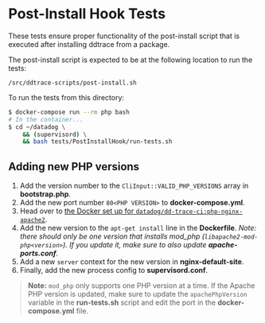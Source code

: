 # Post-Install Hook Tests

These tests ensure proper functionality of the post-install script that is executed after installing ddtrace from a package.

The post-install script is expected to be at the following location to run the tests:

```
/src/ddtrace-scripts/post-install.sh
```

To run the tests from this directory:

```bash
$ docker-compose run --rm php bash
# In the container...
$ cd ~/datadog \
    && (supervisord) \
    && bash tests/PostInstallHook/run-tests.sh
```

## Adding new PHP versions

1. Add the version number to the `CliInput::VALID_PHP_VERSIONS` array in **bootstrap.php**.
2. Add the new port number `80<PHP VERSION>` to **docker-compose.yml**.
3. Head over to [the Docker set up for `datadog/dd-trace-ci:php-nginx-apache2`](https://github.com/DataDog/dd-trace-ci/tree/master/php/nginx-apache2).
4. Add the new version to the `apt-get install` line in the **Dockerfile**. _Note: there should only be one version that installs mod_php (`libapache2-mod-php<version>`). If you update it, make sure to also update **apache-ports.conf**._
5. Add a new `server` context for the new version in **nginx-default-site**. 
6. Finally, add the new process config to **supervisord.conf**.

> **Note:** `mod_php` only supports one PHP version at a time. If the Apache PHP version is updated, make sure to update the `apachePhpVersion` variable in the **run-tests.sh** script and edit the port in the **docker-compose.yml** file.
